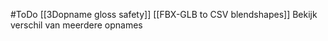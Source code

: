 #ToDo 
[[3Dopname gloss safety]]
[[FBX-GLB to CSV blendshapes]] Bekijk verschil van meerdere opnames
